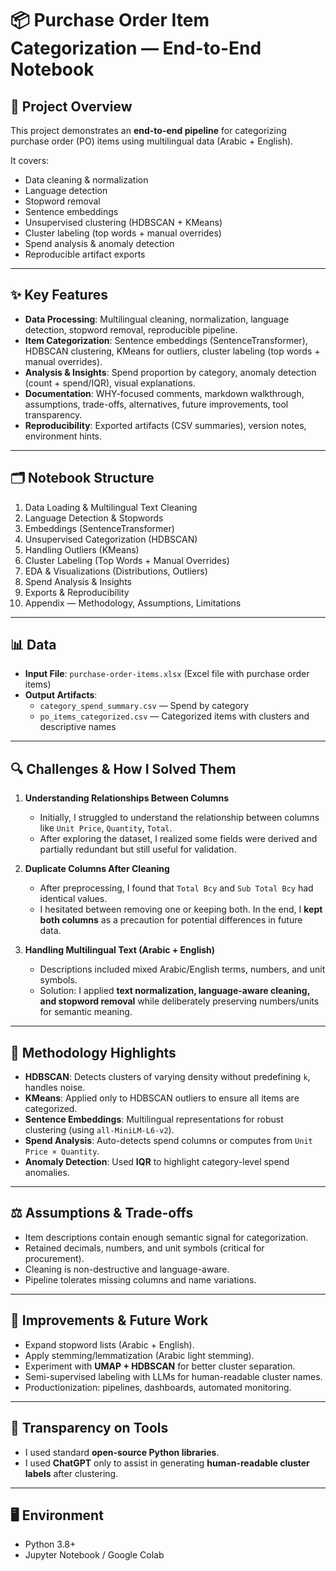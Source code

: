 # 📦 Purchase Order Item Categorization — End-to-End Notebook

## 📖 Project Overview
This project demonstrates an **end-to-end pipeline** for categorizing purchase order (PO) items using multilingual data (Arabic + English).

It covers:
- Data cleaning & normalization
- Language detection
- Stopword removal
- Sentence embeddings
- Unsupervised clustering (HDBSCAN + KMeans)
- Cluster labeling (top words + manual overrides)
- Spend analysis & anomaly detection
- Reproducible artifact exports


---

## ✨ Key Features
- **Data Processing**: Multilingual cleaning, normalization, language detection, stopword removal, reproducible pipeline.
- **Item Categorization**: Sentence embeddings (SentenceTransformer), HDBSCAN clustering, KMeans for outliers, cluster labeling (top words + manual overrides).
- **Analysis & Insights**: Spend proportion by category, anomaly detection (count + spend/IQR), visual explanations.
- **Documentation**: WHY-focused comments, markdown walkthrough, assumptions, trade-offs, alternatives, future improvements, tool transparency.
- **Reproducibility**: Exported artifacts (CSV summaries), version notes, environment hints.

---

## 🗂 Notebook Structure
1. Data Loading & Multilingual Text Cleaning
2. Language Detection & Stopwords
3. Embeddings (SentenceTransformer)
4. Unsupervised Categorization (HDBSCAN)
5. Handling Outliers (KMeans)
6. Cluster Labeling (Top Words + Manual Overrides)
7. EDA & Visualizations (Distributions, Outliers)
8. Spend Analysis & Insights
9. Exports & Reproducibility
10. Appendix — Methodology, Assumptions, Limitations

---


## 📊 Data

- **Input File**: `purchase-order-items.xlsx` (Excel file with purchase order items)
- **Output Artifacts**:
  - `category_spend_summary.csv` — Spend by category
  - `po_items_categorized.csv` — Categorized items with clusters and descriptive names

---

## 🔍 Challenges & How I Solved Them

1. **Understanding Relationships Between Columns**
   - Initially, I struggled to understand the relationship between columns like `Unit Price`, `Quantity`, `Total`.
   - After exploring the dataset, I realized some fields were derived and partially redundant but still useful for validation.

2. **Duplicate Columns After Cleaning**
   - After preprocessing, I found that `Total Bcy` and `Sub Total Bcy` had identical values.
   - I hesitated between removing one or keeping both. In the end, I **kept both columns** as a precaution for potential differences in future data.

3. **Handling Multilingual Text (Arabic + English)**
   - Descriptions included mixed Arabic/English terms, numbers, and unit symbols.
   - Solution: I applied **text normalization, language-aware cleaning, and stopword removal** while deliberately preserving numbers/units for semantic meaning.

---

## 🧪 Methodology Highlights

- **HDBSCAN**: Detects clusters of varying density without predefining `k`, handles noise.
- **KMeans**: Applied only to HDBSCAN outliers to ensure all items are categorized.
- **Sentence Embeddings**: Multilingual representations for robust clustering (using `all-MiniLM-L6-v2`).
- **Spend Analysis**: Auto-detects spend columns or computes from `Unit Price × Quantity`.
- **Anomaly Detection**: Used **IQR** to highlight category-level spend anomalies.

---

## ⚖️ Assumptions & Trade-offs

- Item descriptions contain enough semantic signal for categorization.
- Retained decimals, numbers, and unit symbols (critical for procurement).
- Cleaning is non-destructive and language-aware.
- Pipeline tolerates missing columns and name variations.

---

## 🚀 Improvements & Future Work

- Expand stopword lists (Arabic + English).
- Apply stemming/lemmatization (Arabic light stemming).
- Experiment with **UMAP + HDBSCAN** for better cluster separation.
- Semi-supervised labeling with LLMs for human-readable cluster names.
- Productionization: pipelines, dashboards, automated monitoring.

---

## 📌 Transparency on Tools

- I used standard **open-source Python libraries**.
- I used **ChatGPT** only to assist in generating **human-readable cluster labels** after clustering.

---

## 🖥 Environment

- Python 3.8+
- Jupyter Notebook / Google Colab

